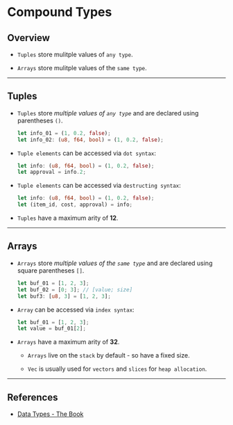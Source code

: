 # Compound Types

## Overview

* `Tuples` store mulitple values of `any type`.

* `Arrays` store mulitple values of the `same type`.

---

## Tuples

* `Tuples` store _multiple values of `any type`_ and are declared using parentheses `()`.

    ```rust
    let info_01 = (1, 0.2, false);
    let info_02: (u8, f64, bool) = (1, 0.2, false);
    ```

* `Tuple elements` can be accessed via `dot syntax`:

    ```rust
    let info: (u8, f64, bool) = (1, 0.2, false);
    let approval = info.2;
    ```

* `Tuple elements` can be accessed via `destructing syntax`:

    ```rust
    let info: (u8, f64, bool) = (1, 0.2, false);
    let (item_id, cost, approval) = info;
    ```

* `Tuples` have a maximum arity of __12__.

---

## Arrays

* `Arrays` store _multiple values of the `same type`_ and are declared using square parentheses `[]`.

    ```rust
    let buf_01 = [1, 2, 3];
    let buf_02 = [0; 3]; // [value; size]
    let buf3: [u8, 3] = [1, 2, 3];
    ```

* `Array` can be accessed via `index syntax`:

    ```rust
    let buf_01 = [1, 2, 3];
    let value = buf_01[2];
    ```

* `Arrays` have a maximum arity of __32__.

    * `Arrays` live on the `stack` by default - so have a fixed size.

    * `Vec` is usually used for `vectors` and `slices` for `heap allocation`.

---

## References

* [Data Types - The Book](https://doc.rust-lang.org/book/ch03-02-data-types.html)